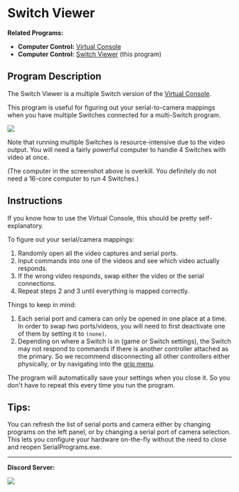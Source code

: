 # Switch Viewer

**Related Programs:**
- **Computer Control:** [Virtual Console](https://github.com/PokemonAutomation/ComputerControl/blob/master/Wiki/Programs/NintendoSwitch/VirtualConsole.md)
- **Computer Control:** [Switch Viewer](https://github.com/PokemonAutomation/ComputerControl/blob/master/Wiki/Programs/NintendoSwitch/SwitchViewer.md) (this program)


## Program Description

The Switch Viewer is a multiple Switch version of the [Virtual Console](VirtualConsole.md).

This program is useful for figuring out your serial-to-camera mappings when you have multiple Switches connected for a multi-Switch program.

<img src="images/SwitchViewer-0.png">

Note that running multiple Switches is resource-intensive due to the video output. You will need a fairly powerful computer to handle 4 Switches with video at once.

(The computer in the screenshot above is overkill. You definitely do not need a 16-core computer to run 4 Switches.)

## Instructions

If you know how to use the Virtual Console, this should be pretty self-explanatory.

To figure out your serial/camera mappings:
1. Randomly open all the video captures and serial ports.
2. Input commands into one of the videos and see which video actually responds.
3. If the wrong video responds, swap either the video or the serial connections.
4. Repeat steps 2 and 3 until everything is mapped correctly.

Things to keep in mind:
1. Each serial port and camera can only be opened in one place at a time. In order to swap two ports/videos, you will need to first deactivate one of them by setting it to `(none)`.
2. Depending on where a Switch is in (game or Switch settings), the Switch may not respond to commands if there is another controller attached as the primary. So we recommend disconnecting all other controllers either physically, or by navigating into the [grip menu](https://github.com/PokemonAutomation/Microcontroller/blob/master/Wiki/Programs/NintendoSwitch/ChangeGripOrderMenu.md).

The program will automatically save your settings when you close it. So you don't have to repeat this every time you run the program.

## Tips:

You can refresh the list of serial ports and camera either by changing programs on the left panel, or by changing a serial port of camera selection. This lets you configure your hardware on-the-fly without the need to close and reopen SerialPrograms.exe.


<hr>

**Discord Server:** 

[<img src="https://canary.discordapp.com/api/guilds/695809740428673034/widget.png?style=banner2">](https://discord.gg/cQ4gWxN)


